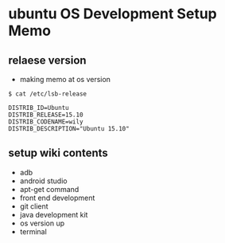 # ubuntu OS Development Setup Memo
## relaese version
- making memo at os version
~~~~
$ cat /etc/lsb-release

DISTRIB_ID=Ubuntu
DISTRIB_RELEASE=15.10
DISTRIB_CODENAME=wily
DISTRIB_DESCRIPTION="Ubuntu 15.10"
~~~~
## setup wiki contents
- adb
- android studio
- apt-get command
- front end development
- git client
- java development kit
- os version up
- terminal
